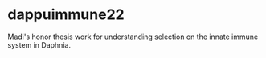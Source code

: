 # dappuimmune22

Madi's honor thesis work for understanding selection on the innate immune system in Daphnia.
